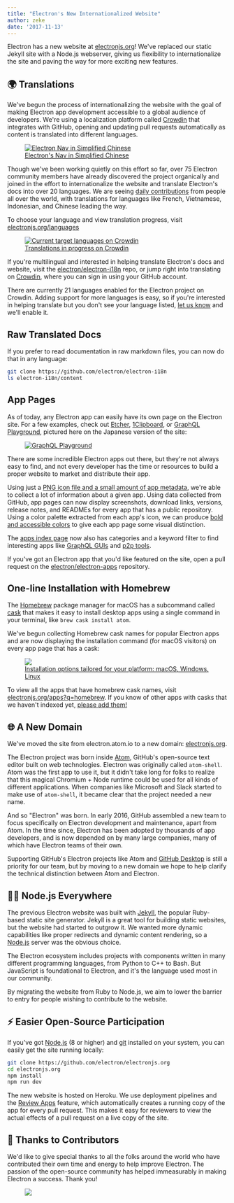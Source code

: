 ```yaml
---
title: "Electron's New Internationalized Website"
author: zeke
date: '2017-11-13'
---
```


Electron has a new website at [electronjs.org]! We've replaced
our static Jekyll site with a Node.js webserver, giving us flexibility to
internationalize the site and paving the way for more exciting new features.

## 🌍 Translations

We've begun the process of internationalizing the website with the
goal of making Electron app development accessible to a global audience of
developers. We're using a localization platform called [Crowdin] that integrates
with GitHub, opening and updating pull requests automatically as content is translated into different languages.

<figure>
  <a href="https://electronjs.org/languages">
    <img src="https://user-images.githubusercontent.com/2289/32803530-a35ff774-c938-11e7-9b98-5c0cfb679d84.png" alt="Electron Nav in Simplified Chinese">
    <figcaption>Electron's Nav in Simplified Chinese</figcaption>
  </a>
</figure>

Though we've been working quietly on this effort so far,
over 75 Electron community members have already discovered the project
organically and joined in the effort to internationalize the website and
translate Electron's docs into over 20 languages. We are seeing [daily
contributions](https://github.com/electron/electron-i18n/pulls?utf8=%E2%9C%93&q=is%3Apr%20author%3Aglotbot%20) from people all over the world, with translations for
languages like French, Vietnamese, Indonesian, and Chinese leading the way.

To choose your language and view translation progress, visit [electronjs.org/languages](https://electronjs.org/languages)

<figure>
  <a href="https://electronjs.org/languages">
    <img class="screenshot" src="https://user-images.githubusercontent.com/2289/32754734-e8e43c04-c886-11e7-9f34-f2da2bb4357b.png" alt="Current target languages on Crowdin">
    <figcaption>Translations in progress on Crowdin</figcaption>
  </a>
</figure>

If you're multilingual and interested in helping translate Electron's docs
and website, visit the [electron/electron-i18n] repo, or jump right into
translating on [Crowdin], where you can sign in using your GitHub account.

There are currently 21 languages enabled for the Electron project on Crowdin.
Adding support for more languages is easy, so if you're interested in
helping translate but you don't see your language listed,
[let us know](https://github.com/electron/electronjs.org/issues/new) and
we'll enable it.

## Raw Translated Docs

If you prefer to read documentation in raw markdown files, you
can now do that in any language:

```sh
git clone https://github.com/electron/electron-i18n
ls electron-i18n/content
```

## App Pages

As of today, any Electron app can easily have its own page on the Electron
site. For a few examples, check out
[Etcher](https://electronjs.org/apps/etcher),
[1Clipboard](https://electronjs.org/apps/1clipboard), or
[GraphQL Playground](https://electronjs.org/apps/graphql-playground), pictured
here on the Japanese version of the site:

<figure>
  <a href="https://electronjs.org/apps/graphql-playground">
    <img class="screenshot" src="https://user-images.githubusercontent.com/2289/32871096-f5043292-ca33-11e7-8d03-a6a157aa183d.png" alt="GraphQL Playground">
  </a>
</figure>

There are some incredible Electron apps out there, but they're not always easy
to find, and not every developer has the time or resources to build a proper
website to market and distribute their app.

Using just a
[PNG icon file and a small amount of app metadata](https://github.com/electron/electron-apps/blob/master/contributing.md),
we're able to collect a lot of information about a given app.
Using data collected from GitHub, app pages can now display screenshots,
download links, versions, release notes, and READMEs for every app that
has a public repository. Using a color palette extracted from each app's icon,
we can produce [bold and accessible colors](https://github.com/zeke/pick-a-good-color)
to give each app page some visual distinction.  

The [apps index page](https://electronjs.org/apps) now also has categories
and a keyword filter to find interesting apps like [GraphQL GUIs](https://electronjs.org/apps?q=graphql)
and [p2p tools](https://electronjs.org/apps?q=graphql).

If you've got an Electron app that you'd like featured on the site, open a
pull request on the [electron/electron-apps] repository.

## One-line Installation with Homebrew

The [Homebrew] package manager for macOS has a subcommand called [cask]
that makes it easy to install desktop apps using a single command in your
terminal, like `brew cask install atom`.

We've begun collecting Homebrew cask names for popular Electron apps and are now
displaying the installation command (for macOS visitors) on every app page
that has a cask:

<figure>
  <a href="https://electronjs.org/apps/dat">
   <img class="screenshot" src="https://user-images.githubusercontent.com/2289/32871246-c5ef6f2a-ca34-11e7-8eb4-3a5b93b91007.png">
   <figcaption>Installation options tailored for your platform: macOS, Windows, Linux</figcaption>
  </a>
</figure>

To view all the apps that have homebrew cask names, visit
[electronjs.org/apps?q=homebrew](https://electronjs.org/apps?q=homebrew). If
you know of other apps with casks that we haven't indexed yet,
[please add them!](https://github.com/electron/electron-apps/blob/master/contributing.md)

## 🌐 A New Domain

We've moved the site from electron.atom.io to a new domain: [electronjs.org].

The Electron project was born inside [Atom], GitHub's open-source text editor
built on web technologies. Electron was originally called `atom-shell`. Atom
was the first app to use it, but it didn't take long for folks to realize that
this magical Chromium + Node runtime could be used for all kinds of different
applications. When companies like Microsoft and Slack started to make use of
`atom-shell`, it became clear that the project needed a new name.

And so "Electron" was born. In early 2016, GitHub assembled a new team to focus
specifically on Electron development and maintenance, apart from Atom. In the
time since, Electron has been adopted by thousands of app developers, and is now
depended on by many large companies, many of which have Electron teams of
their own.

Supporting GitHub's Electron projects like Atom and [GitHub Desktop] is still a
priority for our team, but by moving to a new domain we hope to help clarify
the technical distinction between Atom and Electron.

## 🐢🚀 Node.js Everywhere

The previous Electron website was built with [Jekyll], the popular Ruby-based
static site generator. Jekyll is a great tool for building static websites, but
the website had started to outgrow it. We wanted more dynamic capabilities like proper redirects and dynamic content rendering, so a [Node.js] server was the obvious choice.

The Electron ecosystem includes projects with components written in many
different programming languages, from Python to C++ to Bash. But JavaScript is foundational to Electron, and it's the language used most in our community.

By migrating the website from Ruby to Node.js, we aim to lower the barrier to
entry for people wishing to contribute to the website.

## ⚡️ Easier Open-Source Participation

If you've got [Node.js] (8 or higher) and
[git](https://git-scm.org) installed on your system, you can easily get the
site running locally:

```sh
git clone https://github.com/electron/electronjs.org
cd electronjs.org
npm install
npm run dev
```

The new website is hosted on Heroku. We use deployment pipelines and the
[Review Apps](https://devcenter.heroku.com/articles/github-integration-review-apps)
feature, which automatically creates a running copy of the app for every pull
request. This makes it easy for reviewers to view the actual effects of a
pull request on a live copy of the site.

## 🙏 Thanks to Contributors

We'd like to give special thanks to all the folks around the world who have
contributed their own time and energy to help improve Electron. The passion of
the open-source community has helped immeasurably in making Electron a success.
Thank you!

<figure>
  <img src="https://user-images.githubusercontent.com/2289/32871386-92eaa4ea-ca35-11e7-9511-a746c7fbf2c4.png">
</figure>


[Atom]: https://atom.io
[cask]: https://caskroom.github.io
[crowdin.com/project/electron]: https://crowdin.com/project/electron
[Crowdin]: https://crowdin.com/project/electron
[electron/electron-apps]: https://github.com/electron/electron-apps
[electron/electron-i18n]: https://github.com/electron/electron-i18n#readme
[electronjs.org]: https://electronjs.org
[GitHub Desktop]: https://desktop.github.com
[Homebrew]: https://brew.sh
[Jekyll]: https://jekyllrb.com
[Node.js]: https://nodejs.org
